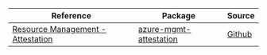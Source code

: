 | Reference | Package | Source |
|---|---|---|
|[Resource Management - Attestation](mgmt-attestation-readme.md)|[azure-mgmt-attestation](https://pypi.org/project/azure-mgmt-attestation)|[Github](https://github.com/Azure/azure-sdk-for-python/blob/main/sdk/attestation/azure-mgmt-attestation)|
